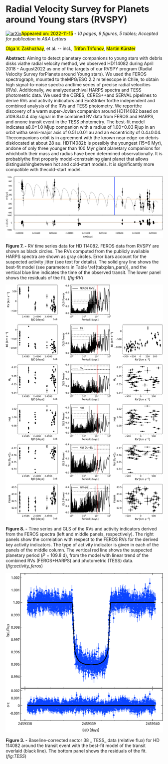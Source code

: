 <div class="macros" style="visibility:hidden;">
$\newcommand{\ensuremath}{}$
$\newcommand{\xspace}{}$
$\newcommand{\object}[1]{\texttt{#1}}$
$\newcommand{\farcs}{{.}''}$
$\newcommand{\farcm}{{.}'}$
$\newcommand{\arcsec}{''}$
$\newcommand{\arcmin}{'}$
$\newcommand{\ion}[2]{#1#2}$
$\newcommand{\textsc}[1]{\textrm{#1}}$
$\newcommand{\hl}[1]{\textrm{#1}}$
$\newcommand{\footnote}[1]{}$
$\newcommand{\todo}[1]{\textcolor{red}{#1}}$</div>

<div class="macros" style="visibility:hidden;">
$\newcommand{\ensuremath}{}$
$\newcommand{\xspace}{}$
$\newcommand{\object}[1]{\texttt{#1}}$
$\newcommand{\farcs}{{.}''}$
$\newcommand{\farcm}{{.}'}$
$\newcommand{\arcsec}{''}$
$\newcommand{\arcmin}{'}$
$\newcommand{\ion}[2]{#1#2}$
$\newcommand{\textsc}[1]{\textrm{#1}}$
$\newcommand{\hl}[1]{\textrm{#1}}$
$\newcommand{\footnote}[1]{}$
$\newcommand{\todo}[1]{\textcolor{red}{#1}}$</div>



<div id="title">

# Radial Velocity Survey for Planets around Young stars (RVSPY)

</div>
<div id="comments">

[![arXiv](https://img.shields.io/badge/arXiv-2211.08294-b31b1b.svg)](https://arxiv.org/abs/2211.08294)<mark>Appeared on: 2022-11-15</mark> - _10 pages, 9 figures, 5 tables; Accepted for publication in A&A Letters_

</div>
<div id="authors">

<mark>Olga V. Zakhozhay</mark>, et al. -- incl., <mark>Trifon Trifonov</mark>, <mark>Martin Kürster</mark>

</div>
<div id="abstract">

**Abstract:** Aiming to detect planetary companions to young stars with debris disks viathe radial velocity method, we observed HD114082 during April 2018 - August2022 as one of the targets of our RVSPY program (Radial Velocity Survey forPlanets around Young stars). We used the FEROS spectrograph, mounted to theMPG/ESO 2.2 m telescope in Chile, to obtain high signal-to-noise spectra andtime series of precise radial velocities (RVs). Additionally, we analyzedarchival HARPS spectra and TESS photometric data. We used the CERES, CERES++and SERVAL pipelines to derive RVs and activity indicators and ExoStriker forthe independent and combined analysis of the RVs and TESS photometry. We reportthe discovery of a warm super-Jovian companion around HD114082 based on a109.8$\pm$0.4 day signal in the combined RV data from FEROS and HARPS, and onone transit event in the TESS photometry. The best-fit model indicates a8.0$\pm$1.0 Mjup companion with a radius of 1.00$\pm$0.03 Rjup in an orbit witha semi-major axis of 0.51$\pm$0.01 au and an eccentricity of 0.4$\pm$0.04. Thecompanions orbit is in agreement with the known near edge-on debris disklocated at about 28 au. HD114082b is possibly the youngest (15$\pm$6 Myr), andone of only three younger than 100 Myr giant planetary companions for whichboth their mass and radius have been determined observationally. It is probablythe first properly model-constraining giant planet that allows distinguishingbetween hot and cold-start models. It is significantly more compatible with thecold-start model.

</div>

<div id="div_fig1">

<img src="tmp_2211.08294/./RV_timeSeries_tr.png" alt="Fig7" width="100%"/>

**Figure 7. -** 
RV time series data for HD 114082. FEROS data from RVSPY are shown as black circles. The RVs computed from the publicly available HARPS spectra are shown as gray circles. Error bars account for the suspected activity jitter (see text for details). The solid gray line shows the best-fit model (see parameters in Table \ref{tab:plan_pars}), and the vertical blue line indicates the time of the observed transit. The lower panel shows the residuals of the fit.
 (*fig:RV*)

</div>
<div id="div_fig2">

<img src="tmp_2211.08294/./FEROS_correlations.png" alt="Fig8" width="100%"/>

**Figure 8. -** 
Time series and GLS of the RVs and activity indicators derived from the FEROS spectra (left and middle panels, respectively). The right panels show the correlation with respect to the FEROS RVs for the derived key activity indicators. The type of activity indicator is given in each of the panels of the middle column. The vertical red line shows the suspected planetary period ($P$ = 109.8 d), from the model with linear trend of the combined RVs (FEROS+HARPS) and photometric (TESS) data.
 (*fig:activity_feros*)

</div>
<div id="div_fig3">

<img src="tmp_2211.08294/./transit.png" alt="Fig3" width="100%"/>

**Figure 3. -** 
Baseline-corrected sector 38 _ TESS_ data (relative flux) for HD 114082 around the transit event with the best-fit model of the transit overlaid (black line). The bottom panel shows the residuals of the fit.
 (*fig:TESS*)

</div>